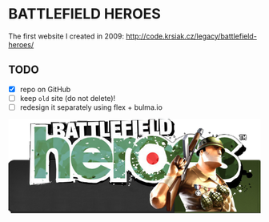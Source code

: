 # BATTLEFIELD HEROES

The first website I created in 2009: http://code.krsiak.cz/legacy/battlefield-heroes/

## TODO

- [x] repo on GitHub
- [ ] keep `old` site (do not delete)!
- [ ] redesign it separately using flex + bulma.io

![bfh](bfh.png)